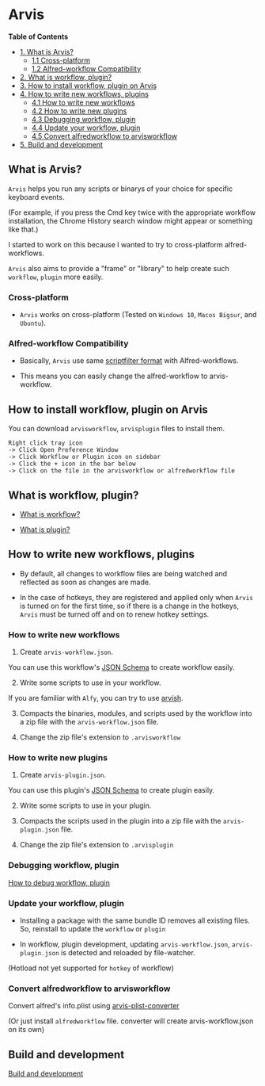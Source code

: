 # Arvis

**Table of Contents**

- [1. What is Arvis?](#what-is-arvis)
    - [1.1 Cross-platform](#cross-platform)
    - [1.2 Alfred-workflow Compatibility](#alfred-workflow-compatibility)
- [2. What is workflow, plugin?](#what-is-workflow-plugins)
- [3. How to install workflow, plugin on Arvis](#how-to-install-workflow-plugin-on-arvis)
- [4. How to write new workflows, plugins](#how-to-write-new-workflows-plugins)
    - [4.1 How to write new workflows](#how-to-write-new-workflows)
    - [4.2 How to write new plugins](#how-to-write-new-plugins)
    - [4.3 Debugging workflow, plugin](#debugging-workflow-plugin)
    - [4.4 Update your workflow, plugin](#update-your-workflow-plugin)
    - [4.5 Convert alfredworkflow to arvisworkflow](#convert-alfredworkflow-to-arvisworkflow)
- [5. Build and development](#build-and-development)

## What is Arvis?

`Arvis` helps you run any scripts or binarys of your choice for specific keyboard events.

(For example, if you press the Cmd key twice with the appropriate workflow installation, the Chrome History search window might appear or something like that.)

I started to work on this because I wanted to try to cross-platform alfred-workflows.

`Arvis` also aims to provide a "frame" or "library" to help create such `workflow`, `plugin` more easily.

### Cross-platform

* `Arvis` works on cross-platform (Tested on `Windows 10`, `Macos Bigsur`, and `Ubuntu`).

### Alfred-workflow Compatibility

* Basically, `Arvis` use same [scriptfilter format](https://www.alfredapp.com/help/workflows/inputs/script-filter/) with Alfred-workflows.

* This means you can easily change the alfred-workflow to arvis-workflow.


## How to install workflow, plugin on Arvis

You can download `arvisworkflow`, `arvisplugin` files to install them.

```
Right click tray icon
-> Click Open Preference Window
-> Click Workflow or Plugin icon on sidebar
-> Click the + icon in the bar below
-> Click on the file in the arvisworkflow or alfredworkflow file
```

## What is workflow, plugin?

* [What is workflow?](./documents/workflow-intro.md)

* [What is plugin?](./documents/plugin-intro.md)

## How to write new workflows, plugins

* By default, all changes to workflow files are being watched and reflected as soon as changes are made.

* In the case of hotkeys, they are registered and applied only when `Arvis` is turned on for the first time, so if there is a change in the hotkeys, `Arvis` must be turned off and on to renew hotkey settings.

### How to write new workflows

1. Create `arvis-workflow.json`.

You can use this workflow's [JSON Schema](https://github.com/jopemachine/arvis-core/blob/master/workflow-schema.json) to create workflow easily.

2. Write some scripts to use in your workflow.

If you are familiar with `Alfy`, you can try to use [arvish](https://github.com/jopemachine/arvish).

3. Compacts the binaries, modules, and scripts used by the workflow into a zip file with the `arvis-workflow.json` file.

4. Change the zip file's extension to `.arvisworkflow`

### How to write new plugins

1. Create `arvis-plugin.json`.

You can use this plugin's [JSON Schema](https://github.com/jopemachine/arvis-core/blob/master/plugin-schema.json) to create plugin easily.

2. Write some scripts to use in your plugin.

3. Compacts the scripts used in the plugin into a zip file with the `arvis-plugin.json` file.

4. Change the zip file's extension to `.arvisplugin`


### Debugging workflow, plugin

[How to debug workflow, plugin](./documents/debugging-description.md)

### Update your workflow, plugin

* Installing a package with the same bundle ID removes all existing files. So, reinstall to update the `workflow` or `plugin`

* In workflow, plugin development, updating `arvis-workflow.json`, `arvis-plugin.json` is detected and reloaded by file-watcher.

(Hotload not yet supported for `hotkey` of workflow)

### Convert alfredworkflow to arvisworkflow

Convert alfred's info.plist using [arvis-plist-converter](https://github.com/jopemachine/arvis-plist-converter) 

(Or just install `alfredworkflow` file. converter will create arvis-workflow.json on its own)

## Build and development

[Build and development](./documents/develop-arvis.md)